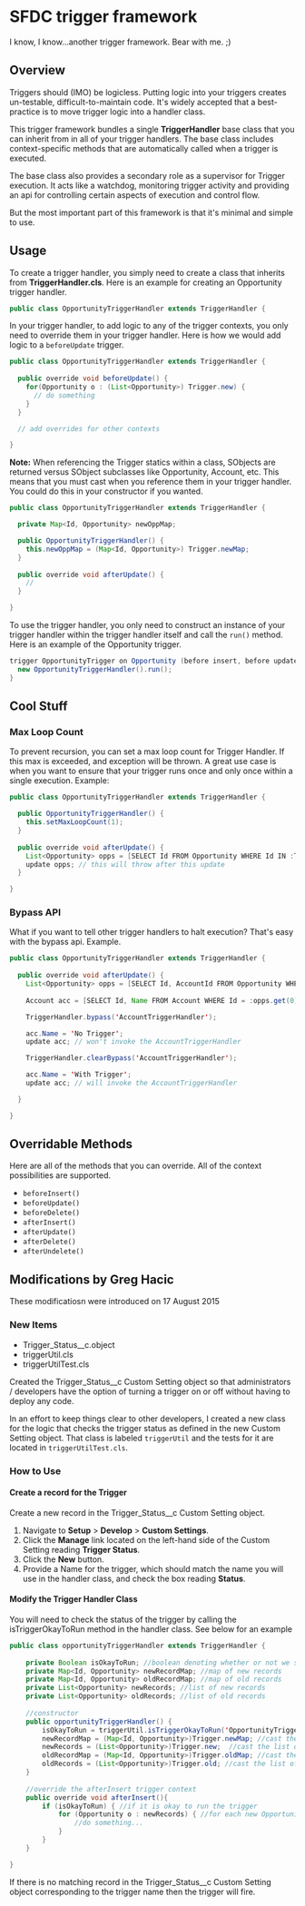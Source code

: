 # SFDC trigger framework

I know, I know...another trigger framework. Bear with me. ;)

## Overview

Triggers should (IMO) be logicless. Putting logic into your triggers creates un-testable, difficult-to-maintain code. It's widely accepted that a best-practice is to move trigger logic into a handler class.

This trigger framework bundles a single **TriggerHandler** base class that you can inherit from in all of your trigger handlers. The base class includes context-specific methods that are automatically called when a trigger is executed.

The base class also provides a secondary role as a supervisor for Trigger execution. It acts like a watchdog, monitoring trigger activity and providing an api for controlling certain aspects of execution and control flow.

But the most important part of this framework is that it's minimal and simple to use. 

## Usage

To create a trigger handler, you simply need to create a class that inherits from **TriggerHandler.cls**. Here is an example for creating an Opportunity trigger handler.

```java
public class OpportunityTriggerHandler extends TriggerHandler {
```

In your trigger handler, to add logic to any of the trigger contexts, you only need to override them in your trigger handler. Here is how we would add logic to a `beforeUpdate` trigger.

```java
public class OpportunityTriggerHandler extends TriggerHandler {
  
  public override void beforeUpdate() {
    for(Opportunity o : (List<Opportunity>) Trigger.new) {
      // do something
    }
  }

  // add overrides for other contexts

}
```

**Note:** When referencing the Trigger statics within a class, SObjects are returned versus SObject subclasses like Opportunity, Account, etc. This means that you must cast when you reference them in your trigger handler. You could do this in your constructor if you wanted. 

```java
public class OpportunityTriggerHandler extends TriggerHandler {

  private Map<Id, Opportunity> newOppMap;

  public OpportunityTriggerHandler() {
    this.newOppMap = (Map<Id, Opportunity>) Trigger.newMap;
  }
  
  public override void afterUpdate() {
    //
  }

}
```

To use the trigger handler, you only need to construct an instance of your trigger handler within the trigger handler itself and call the `run()` method. Here is an example of the Opportunity trigger.

```java
trigger OpportunityTrigger on Opportunity (before insert, before update) {
  new OpportunityTriggerHandler().run();
}
```

## Cool Stuff

### Max Loop Count

To prevent recursion, you can set a max loop count for Trigger Handler. If this max is exceeded, and exception will be thrown. A great use case is when you want to ensure that your trigger runs once and only once within a single execution. Example:

```java
public class OpportunityTriggerHandler extends TriggerHandler {

  public OpportunityTriggerHandler() {
    this.setMaxLoopCount(1);
  }
  
  public override void afterUpdate() {
    List<Opportunity> opps = [SELECT Id FROM Opportunity WHERE Id IN :Trigger.newMap.keySet()];
    update opps; // this will throw after this update
  }

}
```

### Bypass API

What if you want to tell other trigger handlers to halt execution? That's easy with the bypass api. Example.

```java
public class OpportunityTriggerHandler extends TriggerHandler {
  
  public override void afterUpdate() {
    List<Opportunity> opps = [SELECT Id, AccountId FROM Opportunity WHERE Id IN :Trigger.newMap.keySet()];
    
    Account acc = [SELECT Id, Name FROM Account WHERE Id = :opps.get(0).AccountId];

    TriggerHandler.bypass('AccountTriggerHandler');

    acc.Name = 'No Trigger';
    update acc; // won't invoke the AccountTriggerHandler

    TriggerHandler.clearBypass('AccountTriggerHandler');

    acc.Name = 'With Trigger';
    update acc; // will invoke the AccountTriggerHandler

  }

}
```

## Overridable Methods

Here are all of the methods that you can override. All of the context possibilities are supported.

* `beforeInsert()`
* `beforeUpdate()`
* `beforeDelete()`
* `afterInsert()`
* `afterUpdate()`
* `afterDelete()`
* `afterUndelete()`

## Modifications by Greg Hacic

These modificatiosn were introduced on 17 August 2015

### New Items
- Trigger_Status__c.object
- triggerUtil.cls
- triggerUtilTest.cls

Created the Trigger_Status__c Custom Setting object so that administrators / developers have the option of turning a trigger on or off without having to deploy any code.

In an effort to keep things clear to other developers, I created a new class for the logic that checks the trigger status as defined in the new Custom Setting object. That class is labeled `triggerUtil` and the tests for it are located in `triggerUtilTest.cls`.

### How to Use

#### Create a record for the Trigger

Create a new record in the Trigger_Status__c Custom Setting object.

1. Navigate to **Setup** > **Develop** > **Custom Settings**.
2. Click the **Manage** link located on the left-hand side of the Custom Setting reading **Trigger Status**.
3. Click the **New** button.
4. Provide a Name for the trigger, which should match the name you will use in the handler class, and check the box reading **Status**.

#### Modify the Trigger Handler Class

You will need to check the status of the trigger by calling the isTriggerOkayToRun method in the handler class. See below for an example

```java
public class opportunityTriggerHandler extends TriggerHandler {
	
	private Boolean isOkayToRun; //boolean denoting whether or not we should run the trigger logic
	private Map<Id, Opportunity> newRecordMap; //map of new records
	private Map<Id, Opportunity> oldRecordMap; //map of old records
	private List<Opportunity> newRecords; //list of new records
	private List<Opportunity> oldRecords; //list of old records
	
	//constructor
	public opportunityTriggerHandler() {
		isOkayToRun = triggerUtil.isTriggerOkayToRun('OpportunityTrigger'); //determine whether or not the trigger logic is okay to run > there should be a record with the Name = 'OpportunityTrigger' in the Trigger_Status__c Custom Setting
		newRecordMap = (Map<Id, Opportunity>)Trigger.newMap; //cast the map of new records
		newRecords = (List<Opportunity>)Trigger.new;  //cast the list of new records
		oldRecordMap = (Map<Id, Opportunity>)Trigger.oldMap; //cast the map of old records
		oldRecords = (List<Opportunity>)Trigger.old; //cast the list of old records
	}
	
	//override the afterInsert trigger context
	public override void afterInsert(){
		if (isOkayToRun) { //if it is okay to run the trigger
			for (Opportunity o : newRecords) { //for each new Opportunity record
				//do something...
			}
		}
	}

}
```

If there is no matching record in the Trigger_Status__c Custom Setting object corresponding to the trigger name then the trigger will fire.
